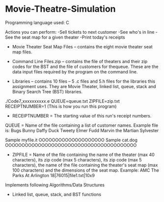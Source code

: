 # Movie-Theatre-Simulation
Programming language used: C

Actions you can perform:
 -Sell tickets to next customer
 -See who's in line
 -See the seat map for a given theater
 -Print today's receipts


- Movie Theater Seat Map Files – contains the eight movie theater seat map files.

- Command Line Files.zip – contains the file of theaters and their zip codes for the BST and
the file of customers for thequeue. These are the data input files required by the program 
on the command line.

- Libraries – contains 10 files – 5 .c files and 5.h files for the libraries this assignment 
uses. They are Movie Theater, linked list, queue, stack and Binary Search Tree (BST) libraries.


./Code7_xxxxxxxxxx.e QUEUE=queue.txt ZIPFILE=zip.txt RECEIPTNUMBER=1 (This is how you run this program)
* RECEIPTNUMBER = The starting value of this run's receipt numbers.

 QUEUE = Name of the file containing a list of customer names.
Example file is:
Bugs Bunny
Daffy Duck
Tweety
Elmer Fudd
Marvin the Martian Sylvester

Sample myfile.it OOOOOOOOOOOOOOOOOOOO
Sample cat.dog OOOOOOOOOOOOOOOOOOOOOOOOOOOOOOOOOOOOOOOO

* ZIPFILE = Name of the file containing the name of the theater (max 40 characters), its zip code (max 5 
characters), its zip code (max 5 characters), the name of the file containing the theater's seat map (max
100 characters) and the dimensions of the seat map.
Example: AMC The Parks At Arlington 18|76015|file1.txt|10x9



Implements following Algorithms/Data Structures
- Linked list, queue, stack, and BST functions



